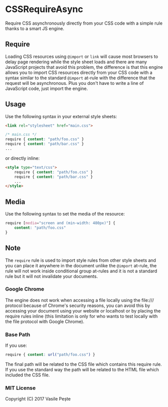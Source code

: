 # CSSRequireAsync
Require CSS asynchronously directly from your CSS code with a simple rule thanks to a smart JS engine.

## Require
Loading CSS resources using `@import` or `link` will cause most browsers to delay page rendering while the style sheet loads and there are many JavaScript projects that avoid this problem, the difference is that this engine allows you to import CSS resources directly from your CSS code with a syntax similar to the standard `@import` at-rule with the difference that the request will be asynchronous.
Plus you don't have to write a line of JavaScript code, just import the engine.

## Usage
Use the following syntax in your external style sheets:
```html
<link rel="stylesheet" href="main.css">
```
```css
/* main.css */
require { content: "path/foo.css" }
require { content: "path/bar.css" }
...
```
or directly inline:
```html
<style type="text/css">
    require { content: "path/foo.css" }
    require { content: "path/bar.css" }
    ...
</style>
```

## Media
Use the following syntax to set the media of the resource:
```css
require [media="screen and (min-width: 480px)"] {
    content: "path/foo.css"
}
```

## Note
The `require` rule is used to import style rules from other style sheets and you can place it anywhere in the document unlike the `@import` at-rule, the rule will not work inside conditional group at-rules and it is not a standard rule but it will not invalidate your documents.

### Google Chrome
The engine does not work when accessing a file locally using the file:/// protocol because of Chrome's security reasons, you can avoid this by accessing your document using your website or localhost or by placing the require rules inline (this limitation is only for who wants to test locally with the file protocol with Google Chrome).

### Base Path
If you use:
```css
require { content: url("path/foo.css") }
```
The final path will be related to the CSS file which contains this require rule.
If you use the standard way the path will be related to the HTML file which included the CSS file.

### MIT License
Copyright (C) 2017 Vasile Pește